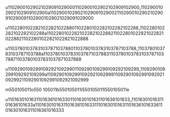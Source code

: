 u110290010290210290910290001102900102902102909102900_1102900102902102909102900a110290010290210290910290021102900102902102909102900911029001029021029091029000

u110228010228210228210228801102280102282102282102288_1102280102282102282102288a110228010228210228210228821102280102282102282102288211022801022821022821022888

u110378010378310378710378801103780103783103787103788_1103780103783103787103788a110378010378310378710378831103780103783103787103788711037801037831037871037888

u110929010929910929210929901109290109299109292109299_1109290109299109292109299a110929010929910929210929991109290109299109292109299211092901092991092921092999

m550105011o550
105011b550105011i550105011l550105011e

u110163010163110163610163301101630101631101636101633_1101630101631101636101633a110163010163110163610163311101630101631101636101633611016301016311016361016333

